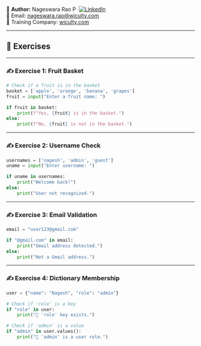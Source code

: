 👤 **Author:** Nageswara Rao P &nbsp;[![LinkedIn](https://img.shields.io/badge/LinkedIn-%230077B5.svg?style=flat-square&logo=linkedin&logoColor=white)](https://www.linkedin.com/in/nageshvkn)  
📧 Email: [nageswara.rao@wiculty.com](mailto:nageswara.rao@wiculty.com)  
🏢 Training Company: [wiculty.com](https://wiculty.com)

---

## 🧪 Exercises

---

### ✍️ Exercise 1: Fruit Basket
```python
# Check if a fruit is in the basket
basket = ['apple', 'orange', 'banana', 'grapes']
fruit = input("Enter a fruit name: ")

if fruit in basket:
    print(f"Yes, {fruit} is in the basket.")
else:
    print(f"No, {fruit} is not in the basket.")
```

---

### ✍️ Exercise 2: Username Check
```python
usernames = ['nagesh', 'admin', 'guest']
uname = input("Enter username: ")

if uname in usernames:
    print("Welcome back!")
else:
    print("User not recognized.")
```

---

### ✍️ Exercise 3: Email Validation
```python
email = "user123@gmail.com"

if "@gmail.com" in email:
    print("Gmail address detected.")
else:
    print("Not a Gmail address.")
```

---

### ✍️ Exercise 4: Dictionary Membership
```python
user = {"name": "Nagesh", "role": "admin"}

# Check if 'role' is a key
if "role" in user:
    print("🔑 'role' key exists.")

# Check if 'admin' is a value
if "admin" in user.values():
    print("👤 'admin' is a user role.")
```
